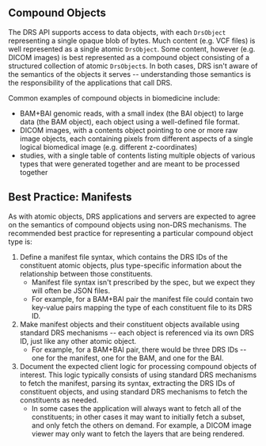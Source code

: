 ## Compound Objects

The DRS API supports access to data objects, with each `DrsObject` representing a single opaque blob of bytes. Much content (e.g. VCF files) is well represented as a single atomic `DrsObject`. Some content, however (e.g. DICOM images) is best represented as a compound object consisting of a structured collection of atomic `DrsObject`s. In both cases, DRS isn't aware of the semantics of the objects it serves -- understanding those semantics is the responsibility of the applications that call DRS.

Common examples of compound objects in biomedicine include:
* BAM+BAI genomic reads, with a small index (the BAI object) to large data (the BAM object), each object using a well-defined file format.
* DICOM images, with a contents object pointing to one or more raw image objects, each containing pixels from different aspects of a single logical biomedical image (e.g. different z-coordinates)
* studies, with a single table of contents listing multiple objects of various types that were generated together and are meant to be processed together

## Best Practice: Manifests

As with atomic objects, DRS applications and servers are expected to agree on the semantics of compound objects using non-DRS mechanisms. The recommended best practice for representing a particular compound object type is:
1. Define a manifest file syntax, which contains the DRS IDs of the constituent atomic objects, plus type-specific information about the relationship between those constituents.
    * Manifest file syntax isn't prescribed by the spec, but we expect they will often be JSON files.
    * For example, for a BAM+BAI pair the manifest file could contain two key-value pairs mapping the type of each constituent file to its DRS ID.
3. Make manifest objects and their constituent objects available using standard DRS mechanisms -- each object is referenced via its own DRS ID, just like any other atomic object.
    * For example, for a BAM+BAI pair, there would be three DRS IDs -- one for the manifest, one for the BAM, and one for the BAI.
5. Document the expected client logic for processing compound objects of interest. This logic typically consists of using standard DRS mechanisms to fetch the manifest, parsing its syntax, extracting the DRS IDs of constituent objects, and using standard DRS mechanisms to fetch the constituents as needed.
    * In some cases the application will always want to fetch all of the constituents; in other cases it may want to initially fetch a subset, and only fetch the others on demand. For example, a DICOM image viewer may only want to fetch the layers that are being rendered.
